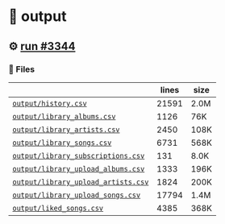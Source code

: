 # 📝  output 

## ⚙️ [run #3344](https://github.com/jwenerd/ytm-dl/actions/runs/13058962842)

### 📁 Files

|                                                                         |lines|size|
|-------------------------------------------------------------------------|-----|----|
|[`output/history.csv` ](output/history.csv)                              |21591|2.0M|
|[`output/library_albums.csv` ](output/library_albums.csv)                |1126 |76K |
|[`output/library_artists.csv` ](output/library_artists.csv)              |2450 |108K|
|[`output/library_songs.csv` ](output/library_songs.csv)                  |6731 |568K|
|[`output/library_subscriptions.csv` ](output/library_subscriptions.csv)  |131  |8.0K|
|[`output/library_upload_albums.csv` ](output/library_upload_albums.csv)  |1333 |196K|
|[`output/library_upload_artists.csv` ](output/library_upload_artists.csv)|1824 |200K|
|[`output/library_upload_songs.csv` ](output/library_upload_songs.csv)    |17794|1.4M|
|[`output/liked_songs.csv` ](output/liked_songs.csv)                      |4385 |368K|